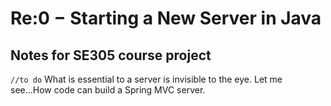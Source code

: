 # Re:0 − Starting a New Server in Java
## Notes for SE305 course project

``//to do``
What is essential to a server is invisible to the eye.
Let me see...How code can build a Spring MVC server.
